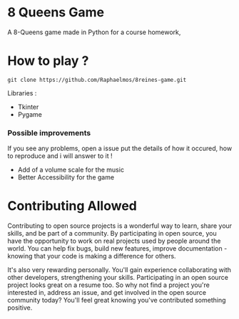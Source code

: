 # 8 Queens Game 

A 8-Queens game made in Python for a course homework, 

# How to play ?

```
git clone https://github.com/Raphaelmos/8reines-game.git
```

Libraries : 
- Tkinter
- Pygame

### Possible improvements

If you see any problems, open a issue put the details of how it occured, how to reproduce and i will answer to it !

- Add of a volume scale for the music
- Better Accessibility for the game 

# Contributing Allowed

Contributing to open source projects is a wonderful way to learn, share your skills, and be part of a community. By participating in open source, you have the opportunity to work on real projects used by people around the world. You can help fix bugs, build new features, improve documentation - knowing that your code is making a difference for others.

It's also very rewarding personally. You'll gain experience collaborating with other developers, strengthening your skills. Participating in an open source project looks great on a resume too. So why not find a project you're interested in, address an issue, and get involved in the open source community today? You'll feel great knowing you've contributed something positive.
